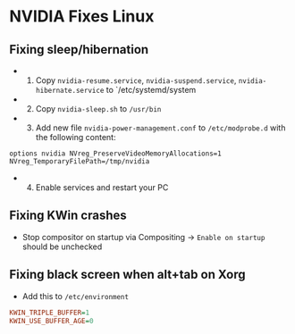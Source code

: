 # NVIDIA Fixes Linux

## Fixing sleep/hibernation

* 1. Copy `nvidia-resume.service`, `nvidia-suspend.service`, `nvidia-hibernate.service` to `/etc/systemd/system
* 2. Copy `nvidia-sleep.sh` to `/usr/bin`
* 3. Add new file `nvidia-power-management.conf` to `/etc/modprobe.d` with the following content:
```
options nvidia NVreg_PreserveVideoMemoryAllocations=1 NVreg_TemporaryFilePath=/tmp/nvidia
```
* 4. Enable services and restart your PC

## Fixing KWin crashes
* Stop compositor on startup via Compositing -> `Enable on startup` should be unchecked

## Fixing black screen when alt+tab on Xorg
* Add this to `/etc/environment`

```ini
KWIN_TRIPLE_BUFFER=1
KWIN_USE_BUFFER_AGE=0
```